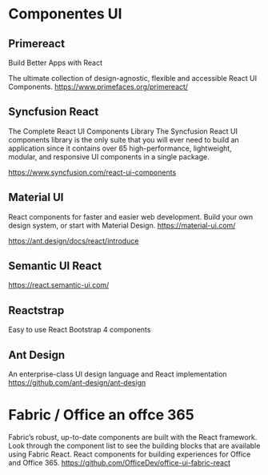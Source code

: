 
# Componentes UI

## Primereact

Build Better Apps with React

The ultimate collection of design-agnostic, flexible and accessible React UI Components.
https://www.primefaces.org/primereact/


## Syncfusion React

The Complete React UI Components Library
The Syncfusion React UI components library is the only suite that you will ever need to build an application since it contains over 65 high-performance, lightweight, modular, and responsive UI components in a single package. 

https://www.syncfusion.com/react-ui-components

## Material UI

React components for faster and easier web development. Build your own design system, or start with Material Design.
https://material-ui.com/


https://ant.design/docs/react/introduce


## Semantic UI React

https://react.semantic-ui.com/

## Reactstrap

Easy to use React Bootstrap 4 components

## Ant Design

An enterprise-class UI design language and React implementation
https://github.com/ant-design/ant-design


# Fabric / Office an offce 365

Fabric’s robust, up-to-date components are built with the React framework. Look through the component list to see the building blocks that are available using Fabric React.
React components for building experiences for Office and Office 365. 
https://github.com/OfficeDev/office-ui-fabric-react

